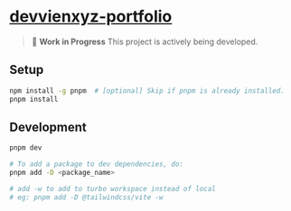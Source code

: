 # [devvienxyz-portfolio](https://github.com/devvienxyz/devvienxyz-portfolio)

> 🚧 **Work in Progress**
> This project is actively being developed.

## Setup

```bash
npm install -g pnpm  # [optional] Skip if pnpm is already installed.
pnpm install
```

## Development

```bash
pnpm dev

# To add a package to dev dependencies, do:
pnpm add -D <package_name>

# add -w to add to turbo workspace instead of local
# eg: pnpm add -D @tailwindcss/vite -w
```
